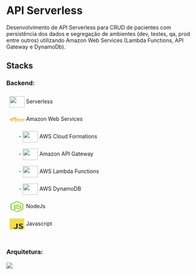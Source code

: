 # API Serverless

Desenvolvimento de API Serverless para CRUD de pacientes com persistência dos dados e segregação de ambientes (dev, testes, qa, prod entre outros) utilizando Amazon Web Services (Lambda Functions, API Gateway e DynamoDb).

## Stacks

### **Backend:**

<div style="padding: 0.5rem">
    <img align="center" height="30" width="40" src="https://avatars.githubusercontent.com/u/35402323?s=280&v=4">
    Serverless
</div>
<div style="padding: 0.5rem">
    <img align="center" height="30" width="40" src="https://raw.githubusercontent.com/devicons/devicon/master/icons/amazonwebservices/amazonwebservices-plain-wordmark.svg">
    Amazon Web Services
</div>
<div style="padding: 0.5rem; margin-left: 25px">
-
    <img align="center" height="30" width="40" src="https://cdn2.iconfinder.com/data/icons/amazon-aws-stencils/100/Deployment__Management_copy_AWS_CloudFormation-512.png">
    AWS Cloud Formations
</div>
<div style="padding: 0.5rem; margin-left: 25px">
-
    <img align="center" height="30" width="40" src="https://kagarlickij.com/wp-content/uploads/2019/03/aws-api-gateway-icon.png">
    Amazon API Gateway
</div>
<div style="padding: 0.5rem; margin-left: 25px">
-
    <img align="center" height="30" width="40" src="https://cdn.worldvectorlogo.com/logos/aws-lambda-1.svg">
    AWS Lambda Functions
</div>
<div style="padding: 0.5rem; margin-left: 25px">
-
    <img align="center" height="30" width="40" src="https://www.svgrepo.com/show/353450/aws-dynamodb.svg">
    AWS DynamoDB
</div>

<div style="padding: 0.5rem">
    <img align="center" height="30" width="40" src="https://raw.githubusercontent.com/devicons/devicon/master/icons/nodejs/nodejs-original.svg">
    NodeJs
</div>
<div style="padding: 0.5rem">
    <img align="center" height="30" width="40" src="https://raw.githubusercontent.com/devicons/devicon/master/icons/javascript/javascript-original.svg">
    Javascript
</div>

<div style="display: inline_block"><br></div>
</hr>

### Arquitetura:

<img align="center" src="https://miro.medium.com/max/1272/1*MFvtJPjmug6qbWa92mp5UA.png" />
